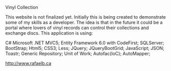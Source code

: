 Vinyl Collection

This website is not finalized yet. Initially this is being created to demonstrate some of my skills as a developer.
The idea is that in the future it could be a portal where lovers of vinyl records can control their collections and exchange discs.
This application is using:

C# Microsoft .NET MVC5; Entity Framework 6.0 with CodeFirst; SQLServer; 
BootStrap; Html5; CSS3; Less; JQuery; JQueryBootGrid; JavaScript; JSON; Toastr; 
Generic Repository; Unit of Work; Autofac(IoC); AutoMapper;

http://www.rafaelb.ca
